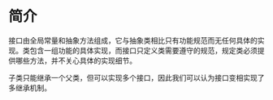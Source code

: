 # 简介
接口由全局常量和抽象方法组成，它与抽象类相比只有功能规范而无任何具体的实现。类包含一组功能的具体实现，而接口只定义类需要遵守的规范，规定类必须提供哪些方法，并不关心具体的实现细节。

子类只能继承一个父类，但可以实现多个接口，因此我们可以认为接口变相实现了多继承机制。

<!-- TODO
# 相关语法
接口本身也可以继承多个父接口，必须使用public修饰，因此也必须保存为独立的文件，一般命名为"I+名称.java"。

public interface [接口名] extends [父接口1, 父接口2]{
	//常量属性
	public static final [常量类型] [常量名称] = [值];
	//抽象方法
	public abstract [返回值类型] [方法名称]();
}

实现接口：

class [类名] implements [接口名]{
	[强制实现的方法]
}

                • 示例
创建Animal接口，创建类Dog和Cat并实现Animal接口。
IAnimal.java
public interface IAnimal {
	public static final int age = 0;

	public abstract void eat();
}
Test.java
class Dog implements IAnimal {

	@Override
	public void eat() {
		System.out.println("狗吃狗粮");
	}
}

class Cat implements IAnimal {

	@Override
	public void eat() {
		System.out.println("猫吃猫粮");
	}
}

public class Test {

	public static void main(String[] args) {
		Dog dog = new Dog();
		dog.eat();
		Cat cat = new Cat();
		cat.eat();
	}
}
控制台输出：
狗吃狗粮
猫吃猫粮

        1.3   创建符合接口的对象
接口不可以直接实例化，但我们可以通过实现接口的类创建对象，然后将接口的引用指向符合该接口的对象。
                • 示例
创建Dog类实现IAnimal接口，基于此类创建符合接口的对象。
class Dog implements IAnimal {

	@Override
	public void eat() {
		System.out.println("狗吃狗粮");
	}
}

public class Test {

	public static void main(String[] args) {
		IAnimal dog = new Dog();
		dog.eat();
	}
}
控制台输出：
狗吃狗粮

        1.4   匿名内部类
匿名内部类只关注具体实现而不关注类的名称，有时候有的类只需要创建一个它的对象，以后不会再用到这个类，这时使用匿名内部类比较合适。
                • 示例
创建匿名内部类。
public class Test {

	public static void main(String[] args) {
		IAnimal dog = new IAnimal() {

			@Override
			public void eat() {
				System.out.println("狗吃狗粮");
			}
		};
		dog.eat();
	}
}
控制台输出：
狗吃狗粮
有时我们使用内部类甚至不需要创建相应的对象，只需要作用一次。
public class Test {

	public static void main(String[] args) {
		new IAnimal() {

			@Override
			public void eat() {
				System.out.println("狗吃狗粮");
			}
		}.eat();
	}
}
控制台输出：
狗吃狗粮

-->
